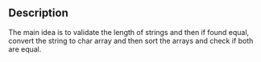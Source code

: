 ## Description
The main idea is to validate the length of strings and then if found equal, 
convert the string to char array and then sort the arrays and check if both are equal.